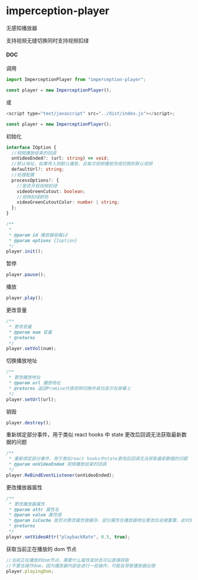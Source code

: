 # imperception-player

无感知播放器

支持视频无缝切换同时支持视频扣绿

#### DOC

调用

```js
import ImperceptionPlayer from "imperception-player";

const player = new ImperceptionPlayer();
```

或

```javascript
<script type="text/javascript" src="../dist/index.js"></script>;

const player = new ImperceptionPlayer();
```

初始化

```typescript
interface IOption {
  //视频播放结束的回调
  onVideoEnded?: (url: string) => void;
  //默认地址，如果传入则默认播放，且每次视频播放完成切换到默认视频
  defaultUrl?: string;
  //处理配置
  processOptions?: {
    //是否开启视频扣绿
    videoGreenCutout: boolean;
    //视频扣绿颜色
    videoGreenCutoutColor: number | string;
  };
}

/**
 *
 * @param id 播放器容器id
 * @param options {Ioption}
 */
player.init();
```

暂停

```typescript
player.pause();
```

播放

```typescript
player.play();
```

更改音量

```typescript
/**
 * 更改音量
 * @param num 音量
 * @returns
 */
player.setVol(num);
```

切换播放地址

```typescript
/**
 * 更改播放地址
 * @param url 播放地址
 * @returns 返回Promise代表视频切换并成功显示在屏幕上
 */
player.setUrl(url);
```

销毁

```typescript
player.destroy();
```

重新绑定部分事件，用于类似 react hooks 中 state 更改后回调无法获取最新数据的问题

```typescript
/**
 * 重新绑定部分事件，用于类似react hooks中state更改后回调无法获取最新数据的问题
 * @param onVideoEnded 视频播放结束的回调
 */
player.ReBindEventListener(onVideoEnded);
```

更改播放器属性

```typescript
/**
 * 更改播放器属性
 * @param attr 属性名
 * @param value 属性值
 * @param isCache 是否对更改属性做缓存，部分属性在播放器地址更改后会被重置，此时如需要保留则设置为true
 * @returns
 */
player.setVideoAttr("playbackRate", 0.5, true);
```

获取当前正在播放的 dom 节点

```typescript
//当前正在播放的dom节点，需要什么属性或状态可以直接获取
//不要去操作dom，因为播放器内部会进行一些操作，可能会导致播放器出错
player.playingDom;
```
